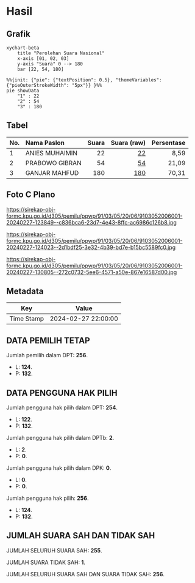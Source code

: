 # Hasil

## Grafik

```mermaid
xychart-beta
    title "Perolehan Suara Nasional"
    x-axis [01, 02, 03]
    y-axis "Suara" 0 --> 180
    bar [22, 54, 180]
```

```mermaid
%%{init: {"pie": {"textPosition": 0.5}, "themeVariables": {"pieOuterStrokeWidth": "5px"}} }%%
pie showData
    "1" : 22
    "2" : 54
    "3" : 180
```

## Tabel

| No. | Nama Paslon    | Suara | Suara (raw) | Persentase |
|:--- |:-------------- | -----:| -----------:| ----------:|
| 1   | ANIES MUHAIMIN | 22    | [22][p-1]   | 8,59       |
| 2   | PRABOWO GIBRAN | 54    | [54][p-2]   | 21,09      |
| 3   | GANJAR MAHFUD  | 180   | [180][p-3]  | 70,31      |


[p-1]: https://github.com/gigit-pemilu/pemilu-2024/blob/main/pilpres/hitung-suara/sub/91-papua/sub/03-jayapura/sub/05-kemtuk/sub/2006-kwansu/sub/001-tps/sub/paslon-1.txt
[p-2]: https://github.com/gigit-pemilu/pemilu-2024/blob/main/pilpres/hitung-suara/sub/91-papua/sub/03-jayapura/sub/05-kemtuk/sub/2006-kwansu/sub/001-tps/sub/paslon-2.txt
[p-3]: https://github.com/gigit-pemilu/pemilu-2024/blob/main/pilpres/hitung-suara/sub/91-papua/sub/03-jayapura/sub/05-kemtuk/sub/2006-kwansu/sub/001-tps/sub/paslon-3.txt

## Foto C Plano

https://sirekap-obj-formc.kpu.go.id/d305/pemilu/ppwp/91/03/05/20/06/9103052006001-20240227-123849--c836bca6-23d7-4e43-8ffc-ac6986c126b8.jpg

https://sirekap-obj-formc.kpu.go.id/d305/pemilu/ppwp/91/03/05/20/06/9103052006001-20240227-124023--2d1bdf25-3e32-4b39-bd7e-b15bc5589fc0.jpg

https://sirekap-obj-formc.kpu.go.id/d305/pemilu/ppwp/91/03/05/20/06/9103052006001-20240227-130805--272c0732-5ee6-4571-a50e-867e16587d00.jpg


## Metadata

| Key        | Value               |
| ---------- | ------------------- |
| Time Stamp | 2024-02-27 22:00:00 |


## DATA PEMILIH TETAP

Jumlah pemilih dalam DPT: **256**.
 * L: **124**.
 * P: **132**.

## DATA PENGGUNA HAK PILIH

Jumlah pengguna hak pilih dalam DPT: **254**.
 * L: **122**.
 * P: **132**.

Jumlah pengguna hak pilih dalam DPTb: **2**.
 * L: **2**.
 * P: **0**.

Jumlah pengguna hak pilih dalam DPK: **0**.
 * L: **0**.
 * P: **0**.

Jumlah pengguna hak pilih: **256**.
 * L: **124**.
 * P: **132**.

## JUMLAH SUARA SAH DAN TIDAK SAH

JUMLAH SELURUH SUARA SAH: **255**.

JUMLAH SUARA TIDAK SAH: **1**.

JUMLAH SELURUH SUARA SAH DAN SUARA TIDAK SAH: **256**.


